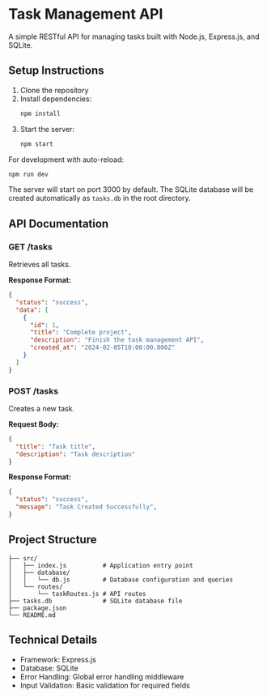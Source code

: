 # Task Management API

A simple RESTful API for managing tasks built with Node.js, Express.js, and SQLite.

## Setup Instructions

1. Clone the repository
2. Install dependencies:
   ```bash
   npm install
   ```
3. Start the server:
   ```bash
   npm start
   ```
   
For development with auto-reload:
```bash
npm run dev
```

The server will start on port 3000 by default. The SQLite database will be created automatically as `tasks.db` in the root directory.

## API Documentation

### GET /tasks
Retrieves all tasks.

**Response Format:**
```json
{
  "status": "success",
  "data": [
    {
      "id": 1,
      "title": "Complete project",
      "description": "Finish the task management API",
      "created_at": "2024-02-05T10:00:00.000Z"
    }
  ]
}
```

### POST /tasks
Creates a new task.

**Request Body:**
```json
{
  "title": "Task title",
  "description": "Task description"
}
```

**Response Format:**
```json
{
  "status": "success",
  "message": "Task Created Successfully",
}
```

## Project Structure

```
├── src/
│   ├── index.js          # Application entry point
│   ├── database/
│   │   └── db.js         # Database configuration and queries
│   └── routes/
│       └── taskRoutes.js # API routes
├── tasks.db              # SQLite database file
├── package.json
└── README.md
```

## Technical Details

- Framework: Express.js
- Database: SQLite
- Error Handling: Global error handling middleware
- Input Validation: Basic validation for required fields